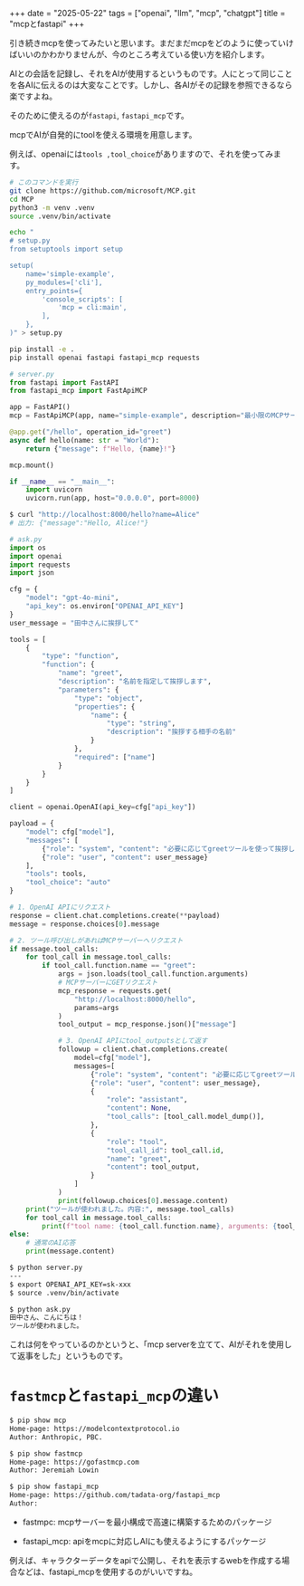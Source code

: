 +++
date = "2025-05-22"
tags = ["openai", "llm", "mcp", "chatgpt"]
title = "mcpとfastapi"
+++

引き続きmcpを使ってみたいと思います。まだまだmcpをどのように使っていけばいいのかわかりませんが、今のところ考えている使い方を紹介します。

AIとの会話を記録し、それをAIが使用するというものです。人にとって同じことを各AIに伝えるのは大変なことです。しかし、各AIがその記録を参照できるなら楽ですよね。

そのために使えるのが`fastapi`, `fastapi_mcp`です。

mcpでAIが自発的にtoolを使える環境を用意します。

例えば、openaiには`tools ,tool_choice`がありますので、それを使ってみます。

```sh
# このコマンドを実行
git clone https://github.com/microsoft/MCP.git
cd MCP
python3 -m venv .venv
source .venv/bin/activate

echo "
# setup.py
from setuptools import setup

setup(
    name='simple-example',
    py_modules=['cli'],
    entry_points={
        'console_scripts': [
            'mcp = cli:main',
        ],
    },
)" > setup.py

pip install -e .
pip install openai fastapi fastapi_mcp requests
```

```py:server.py
# server.py
from fastapi import FastAPI
from fastapi_mcp import FastApiMCP

app = FastAPI()
mcp = FastApiMCP(app, name="simple-example", description="最小限のMCPサーバー例")

@app.get("/hello", operation_id="greet")
async def hello(name: str = "World"):
    return {"message": f"Hello, {name}!"}

mcp.mount()

if __name__ == "__main__":
    import uvicorn
    uvicorn.run(app, host="0.0.0.0", port=8000)
```

```sh
$ curl "http://localhost:8000/hello?name=Alice"
# 出力: {"message":"Hello, Alice!"}
```

```py:ask.py
# ask.py
import os
import openai
import requests
import json

cfg = {
    "model": "gpt-4o-mini",
    "api_key": os.environ["OPENAI_API_KEY"]
}
user_message = "田中さんに挨拶して"

tools = [
    {
        "type": "function",
        "function": {
            "name": "greet",
            "description": "名前を指定して挨拶します",
            "parameters": {
                "type": "object",
                "properties": {
                    "name": {
                        "type": "string",
                        "description": "挨拶する相手の名前"
                    }
                },
                "required": ["name"]
            }
        }
    }
]

client = openai.OpenAI(api_key=cfg["api_key"])

payload = {
    "model": cfg["model"],
    "messages": [
        {"role": "system", "content": "必要に応じてgreetツールを使って挨拶してください。"},
        {"role": "user", "content": user_message}
    ],
    "tools": tools,
    "tool_choice": "auto"
}

# 1. OpenAI APIにリクエスト
response = client.chat.completions.create(**payload)
message = response.choices[0].message

# 2. ツール呼び出しがあればMCPサーバーへリクエスト
if message.tool_calls:
    for tool_call in message.tool_calls:
        if tool_call.function.name == "greet":
            args = json.loads(tool_call.function.arguments)
            # MCPサーバーにGETリクエスト
            mcp_response = requests.get(
                "http://localhost:8000/hello",
                params=args
            )
            tool_output = mcp_response.json()["message"]

            # 3. OpenAI APIにtool_outputsとして返す
            followup = client.chat.completions.create(
                model=cfg["model"],
                messages=[
                    {"role": "system", "content": "必要に応じてgreetツールを使って挨拶してください。"},
                    {"role": "user", "content": user_message},
                    {
                        "role": "assistant",
                        "content": None,
                        "tool_calls": [tool_call.model_dump()],
                    },
                    {
                        "role": "tool",
                        "tool_call_id": tool_call.id,
                        "name": "greet",
                        "content": tool_output,
                    }
                ]
            )
            print(followup.choices[0].message.content)
    print("ツールが使われました。内容:", message.tool_calls)
    for tool_call in message.tool_calls:
        print(f"tool name: {tool_call.function.name}, arguments: {tool_call.function.arguments}")
else:
    # 通常のAI応答
    print(message.content)
```

```sh
$ python server.py                                               
---
$ export OPENAI_API_KEY=sk-xxx
$ source .venv/bin/activate

$ python ask.py
田中さん、こんにちは！
ツールが使われました。
```

これは何をやっているのかというと、「mcp serverを立てて、AIがそれを使用して返事をした」というものです。

# `fastmcp`と`fastapi_mcp`の違い

```sh
$ pip show mcp
Home-page: https://modelcontextprotocol.io
Author: Anthropic, PBC.

$ pip show fastmcp
Home-page: https://gofastmcp.com
Author: Jeremiah Lowin

$ pip show fastapi_mcp
Home-page: https://github.com/tadata-org/fastapi_mcp
Author:
```

- fastmpc: mcpサーバーを最小構成で高速に構築するためのパッケージ

- fastapi_mcp: apiをmcpに対応しAIにも使えるようにするパッケージ

例えば、キャラクターデータをapiで公開し、それを表示するwebを作成する場合などは、fastapi_mcpを使用するのがいいですね。

